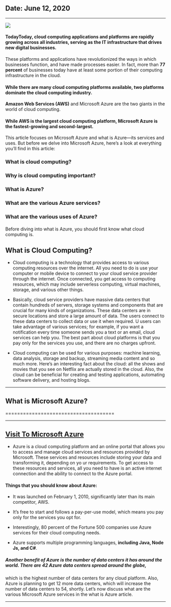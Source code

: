 ## Date: June 12, 2020
---------
![](https://image.slidesharecdn.com/microsoftazure-introductiontomicrosoftspubliccloud-170412073717/95/microsoft-azure-introduction-to-microsofts-public-cloud-1-638.jpg?cb=1575759718)

#### TodayToday, cloud computing applications and platforms are rapidly growing across all industries, serving as the IT infrastructure that drives new digital businesses.
These platforms and applications have revolutionized the ways in which businesses function, and have made processes easier.
In fact, more than ****77 percent**** of businesses today have at least some portion of their computing infrastructure in the cloud.


#### While there are many cloud computing platforms available, two platforms dominate the cloud computing industry.
****Amazon Web Services (AWS)**** and Microsoft Azure are the two giants in the world of cloud computing.

####  While AWS is the largest cloud computing platform, Microsoft Azure is the fastest-growing and second-largest.
This article focuses on Microsoft Azure and what is Azure—its services and uses. But before we delve into Microsoft Azure, 
here’s a look at everything you’ll find in this article:

### What is cloud computing?
### Why is cloud computing important?
### What is Azure?
### What are the various Azure services?
### What are the various uses of Azure?

####
Before diving into what is Azure, you should first know what cloud computing is.

## What is Cloud Computing?

- Cloud computing is a technology that provides access to various computing resources over the internet.
All you need to do is use your computer or mobile device to connect to your cloud service provider through the internet.
Once connected, you get access to computing resources, which may include serverless computing,
virtual machines, storage, and various other things.

- Basically, cloud service providers have massive data centers that contain hundreds of servers, storage systems and components that are crucial for many kinds of organizations. 
These data centers are in secure locations and store a large amount of data. 
The users connect to these data centers to collect data or use it when required. U
users can take advantage of various services; for example, if you want a notification every time someone sends you a text or an email, cloud services can help you. 
The best part about cloud platforms is that you pay only for the services you use, and there are no charges upfront.

- Cloud computing can be used for various purposes: machine learning, data analysis, storage and backup, streaming media content and so much more.
Here’s an interesting fact about the cloud: all the shows and movies that you see on Netflix are actually stored in the cloud.
Also, the cloud can be beneficial for creating and testing applications, automating software delivery, and hosting blogs.



-----------

## What is Microsoft Azure?
=====================================


-------
[Visit To Microsoft Azure](https://azure.microsoft.com/en-in/)
--------

- Azure is a cloud computing platform and an online portal that allows you to access and manage cloud services and resources provided by Microsoft.
These services and resources include storing your data and transforming it, depending on yo
ur requirements.
To get access to these resources and services, all you need to have is an active internet connection and the ability to connect to the Azure portal.

#### Things that you should know about Azure:

- It was launched on February 1, 2010, significantly later than its main competitor, AWS.

- It’s free to start and follows a pay-per-use model, which means you pay only for the services you opt for.

- Interestingly, 80 percent of the Fortune 500 companies use Azure services for their cloud computing needs.

- Azure supports multiple programming languages, ****including Java, Node Js, and C#****.

##### Another benefit of Azure is the number of data centers it has around the world. There are 42 Azure data centers spread around the globe,
which is the highest number of data centers for any cloud platform. Also, Azure is planning to get 12 more data centers, which will increase the number of data centers to 54, shortly.
Let’s now discuss what are the various Microsoft Azure services in the what is Azure article.


------------
